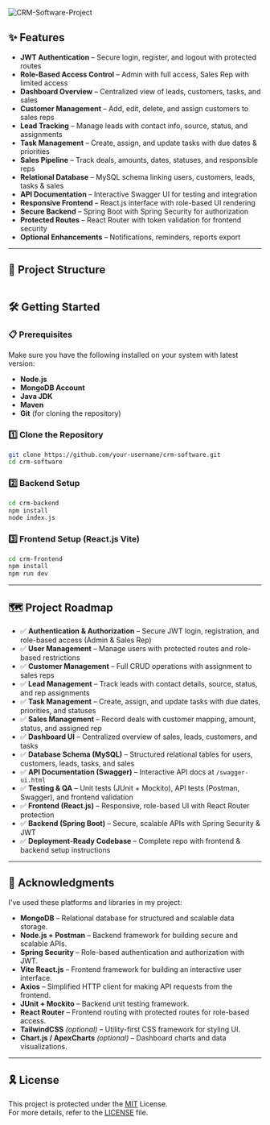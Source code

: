 ![CRM-Software-Project](https://socialify.git.ci/vippium/CRM-Software-Project/image?custom_description=&custom_language=React&description=1&font=Jost&language=1&name=1&pattern=Transparent&theme=Auto)

## ✨ Features

- **JWT Authentication** – Secure login, register, and logout with protected routes
- **Role-Based Access Control** – Admin with full access, Sales Rep with limited access
- **Dashboard Overview** – Centralized view of leads, customers, tasks, and sales
- **Customer Management** – Add, edit, delete, and assign customers to sales reps
- **Lead Tracking** – Manage leads with contact info, source, status, and assignments
- **Task Management** – Create, assign, and update tasks with due dates & priorities
- **Sales Pipeline** – Track deals, amounts, dates, statuses, and responsible reps
- **Relational Database** – MySQL schema linking users, customers, leads, tasks & sales
- **API Documentation** – Interactive Swagger UI for testing and integration
- **Responsive Frontend** – React.js interface with role-based UI rendering
- **Secure Backend** – Spring Boot with Spring Security for authorization
- **Protected Routes** – React Router with token validation for frontend security
- **Optional Enhancements** – Notifications, reminders, reports export

---

## 📁 Project Structure

```sh
```

## 🛠️ Getting Started

### 📋 Prerequisites  
Make sure you have the following installed on your system with latest version:  
- **Node.js**
- **MongoDB Account**
- **Java JDK** 
- **Maven** 
- **Git** (for cloning the repository)

### 1️⃣ Clone the Repository  
```sh
git clone https://github.com/your-username/crm-software.git
cd crm-software
```

### 2️⃣ Backend Setup
```sh
cd crm-backend
npm install
node index.js
```

### 3️⃣ Frontend Setup (React.js Vite)
```sh
cd crm-frontend
npm install
npm run dev
```
---

## 🗺️ Project Roadmap  

- ✅ **Authentication & Authorization** – Secure JWT login, registration, and role-based access (Admin & Sales Rep)  
- ✅ **User Management** – Manage users with protected routes and role-based restrictions  
- ✅ **Customer Management** – Full CRUD operations with assignment to sales reps  
- ✅ **Lead Management** – Track leads with contact details, source, status, and rep assignments  
- ✅ **Task Management** – Create, assign, and update tasks with due dates, priorities, and statuses  
- ✅ **Sales Management** – Record deals with customer mapping, amount, status, and assigned rep  
- ✅ **Dashboard UI** – Centralized overview of sales, leads, customers, and tasks  
- ✅ **Database Schema (MySQL)** – Structured relational tables for users, customers, leads, tasks, and sales  
- ✅ **API Documentation (Swagger)** – Interactive API docs at `/swagger-ui.html`  
- ✅ **Testing & QA** – Unit tests (JUnit + Mockito), API tests (Postman, Swagger), and frontend validation  
- ✅ **Frontend (React.js)** – Responsive, role-based UI with React Router protection  
- ✅ **Backend (Spring Boot)** – Secure, scalable APIs with Spring Security & JWT  
- ✅ **Deployment-Ready Codebase** – Complete repo with frontend & backend setup instructions  

---

## 🙌 Acknowledgments  

I've used these platforms and libraries in my project:  

- **MongoDB** – Relational database for structured and scalable data storage.  
- **Node.js + Postman** – Backend framework for building secure and scalable APIs.  
- **Spring Security** – Role-based authentication and authorization with JWT.  
- **Vite React.js** – Frontend framework for building an interactive user interface.  
- **Axios** – Simplified HTTP client for making API requests from the frontend.   
- **JUnit + Mockito** – Backend unit testing framework.  
- **React Router** – Frontend routing with protected routes for role-based access.  
- **TailwindCSS** *(optional)* – Utility-first CSS framework for styling UI.  
- **Chart.js / ApexCharts** *(optional)* – Dashboard charts and data visualizations.  

---

## 🎗 License  

This project is protected under the [MIT](https://choosealicense.com/licenses/mit/) License.  
For more details, refer to the [LICENSE](./LICENSE) file.  
